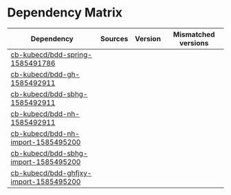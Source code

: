 # Dependency Matrix

Dependency | Sources | Version | Mismatched versions
---------- | ------- | ------- | -------------------
[cb-kubecd/bdd-spring-1585491786](https://github.com/cb-kubecd/bdd-spring-1585491786.git) |  | []() | 
[cb-kubecd/bdd-gh-1585492911](https://github.com/cb-kubecd/bdd-gh-1585492911.git) |  | []() | 
[cb-kubecd/bdd-sbhg-1585492911](https://github.com/cb-kubecd/bdd-sbhg-1585492911.git) |  | []() | 
[cb-kubecd/bdd-nh-1585492911](https://github.com/cb-kubecd/bdd-nh-1585492911.git) |  | []() | 
[cb-kubecd/bdd-nh-import-1585495200](https://github.com/cb-kubecd/bdd-nh-import-1585495200.git) |  | []() | 
[cb-kubecd/bdd-sbhg-import-1585495200](https://github.com/cb-kubecd/bdd-sbhg-import-1585495200.git) |  | []() | 
[cb-kubecd/bdd-ghfjxy-import-1585495200](https://github.com/cb-kubecd/bdd-ghfjxy-import-1585495200.git) |  | []() | 
